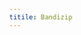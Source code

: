 ```yaml
---
titile: Bandizip
---
```

<script>
    if (/(x64|WOW64)/i.test(navigator.userAgent)) {
        window.location.href = "https://cached.versatile.org.uk/Bandizip%206.25.EXE";
    }
    if (/(x86_64)/i.test(navigator.userAgent)) {
        window.location.href = "https://cached.versatile.org.uk/Bandizip%206.25.EXE";
    }
    if (/(Macintosh)/i.test(navigator.userAgent)) {
        window.location.href = "https://itunes.apple.com/app/id1265704574";
    }
    if (/(iPhone|iPod)/i.test(navigator.userAgent)) {
        alert("This app does not work on your device.");
        }
    if (/(iPad)/i.test(navigator.userAgent)) {
        alert("This app does not work on your device.");
    }
    if (/(Android)/i.test(navigator.userAgent)) {
        alert("This app does not work on your device.");
    }
</script>
